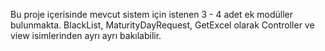 Bu proje içerisinde mevcut sistem için istenen 3 - 4 adet ek modüller bulunmakta. BlackList, MaturityDayRequest, GetExcel olarak Controller ve view isimlerinden ayrı ayrı bakılabilir.
